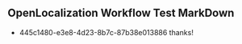 ## OpenLocalization Workflow Test MarkDown
* 445c1480-e3e8-4d23-8b7c-87b38e013886 thanks!

<!--HONumber=Jul16_HO4-->


